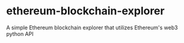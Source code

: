 # ethereum-blockchain-explorer
A simple Ethereum blockchain explorer that utilizes Ethereum's web3 python API
